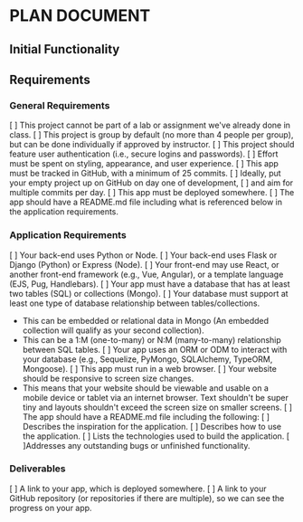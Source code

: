 # PLAN DOCUMENT

## Initial Functionality


## Requirements
### General Requirements
[ ] This project cannot be part of a lab or assignment we've already done in class.
[ ] This project is group by default (no more than 4 people per group), but can be done individually if approved by instructor.
[ ] This project should feature user authentication (i.e., secure logins and passwords).
[ ] Effort must be spent on styling, appearance, and user experience.
[ ] This app must be tracked in GitHub, with a minimum of 25 commits.
[ ] Ideally, put your empty project up on GitHub on day one of development, 
    [ ] and aim for multiple commits per day.
[ ] This app must be deployed somewhere.
[ ] The app should have a README.md file including what is referenced below in the application requirements.

### Application Requirements
[ ] Your back-end uses Python or Node.
[ ] Your back-end uses Flask or Django (Python) or Express (Node).
[ ] Your front-end may use React, or another front-end framework (e.g., Vue, Angular), or a template language (EJS, Pug, Handlebars).
[ ] Your app must have a database that has at least two tables (SQL) or collections (Mongo).
[ ] Your database must support at least one type of database relationship between tables/collections.
* This can be embedded or relational data in Mongo (An embedded collection will qualify as your second collection).
* This can be a 1:M (one-to-many) or N:M (many-to-many) relationship between SQL tables.
[ ] Your app uses an ORM or ODM to interact with your database (e.g., Sequelize, PyMongo, SQLAlchemy, TypeORM, Mongoose).
[ ] This app must run in a web browser.
[ ] Your website should be responsive to screen size changes.
* This means that your website should be viewable and usable on a mobile device or tablet via an internet browser. Text shouldn't be super tiny and layouts shouldn't exceed the screen size on smaller screens.
[ ] The app should have a README.md file including the following:
    [ ] Describes the inspiration for the application.
    [ ] Describes how to use the application.
    [ ] Lists the technologies used to build the application.
    [ ]Addresses any outstanding bugs or unfinished functionality.

### Deliverables
[ ] A link to your app, which is deployed somewhere.
[ ] A link to your GitHub repository (or repositories if there are multiple), so we can see the progress on your app.



